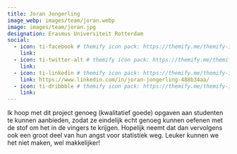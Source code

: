 ```yaml
---
title: Joran Jongerling
image_webp: images/team/joran.webp
image: images/team/joran.jpg
designation: Erasmus Universiteit Rotterdam
social:
  - icon: ti-facebook # themify icon pack: https://themify.me/themify-icons
    link:
  - icon: ti-twitter-alt # themify icon pack: https://themify.me/themify-icons
    link:
  - icon: ti-linkedin # themify icon pack: https://themify.me/themify-icons
    link: https://www.linkedin.com/in/joran-jongerling-488b34aa/
  - icon: ti-dribbble # themify icon pack: https://themify.me/themify-icons
    link:
---
```


Ik hoop met dit project genoeg (kwalitatief goede) opgaven aan studenten te kunnen aanbieden, zodat ze eindelijk echt genoeg kunnen oefenen met de stof om het in de vingers te krijgen. Hopelijk neemt dat dan vervolgens ook een groot deel van hun angst voor statistiek weg. Leuker kunnen we het niet maken, wel makkelijker!          
